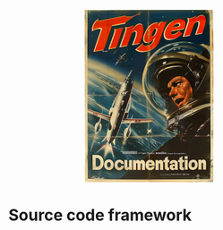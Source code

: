<!-- u240925 -->

<div align="center">

  ![logo](../../.github/Images/Logos/TingenDocumentation-232x308.png)

</div>

# Source code framework